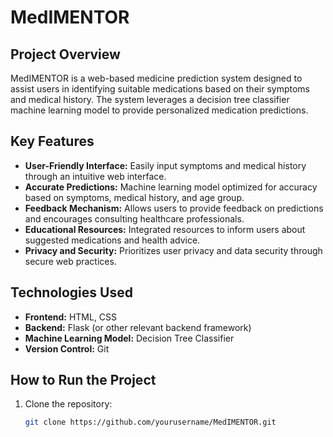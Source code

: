 # MedIMENTOR

## Project Overview
MedIMENTOR is a web-based medicine prediction system designed to assist users in identifying suitable medications based on their symptoms and medical history. The system leverages a decision tree classifier machine learning model to provide personalized medication predictions.

## Key Features
- **User-Friendly Interface:** Easily input symptoms and medical history through an intuitive web interface.
- **Accurate Predictions:** Machine learning model optimized for accuracy based on symptoms, medical history, and age group.
- **Feedback Mechanism:** Allows users to provide feedback on predictions and encourages consulting healthcare professionals.
- **Educational Resources:** Integrated resources to inform users about suggested medications and health advice.
- **Privacy and Security:** Prioritizes user privacy and data security through secure web practices.

## Technologies Used
- **Frontend:** HTML, CSS
- **Backend:** Flask (or other relevant backend framework)
- **Machine Learning Model:** Decision Tree Classifier
- **Version Control:** Git

## How to Run the Project
1. Clone the repository:
   ```bash
   git clone https://github.com/yourusername/MedIMENTOR.git
